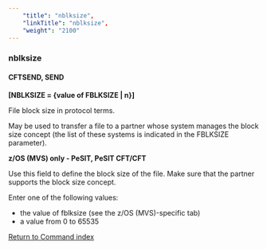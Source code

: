 ```yaml
---
    "title": "nblksize",
    "linkTitle": "nblksize",
    "weight": "2100"
---
```

<span id="nblksize"></span>

### nblksize

#### CFTSEND, SEND

**[NBLKSIZE = {<span class="underline">value of FBLKSIZE</span>
&#124; n}]**

File block size in protocol terms.

May be used to transfer a file to a partner whose system manages the
block size concept (the list of these systems is indicated in the FBLKSIZE
parameter).

****z/OS (MVS) only - PeSIT, PeSIT CFT/CFT****

Use this field to define the block size of the file. Make sure that
the partner supports the block size concept.

Enter one of the following values:

- the
    value of fblksize (see the z/OS (MVS)-specific
    tab)
- a value from 0 to 65535

[Return to Command index](../../)
